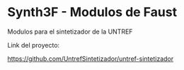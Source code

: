 # Synth3F - Modulos de Faust 

Modulos para el sintetizador de la UNTREF

Link del proyecto:

https://github.com/UntrefSintetizador/untref-sintetizador
